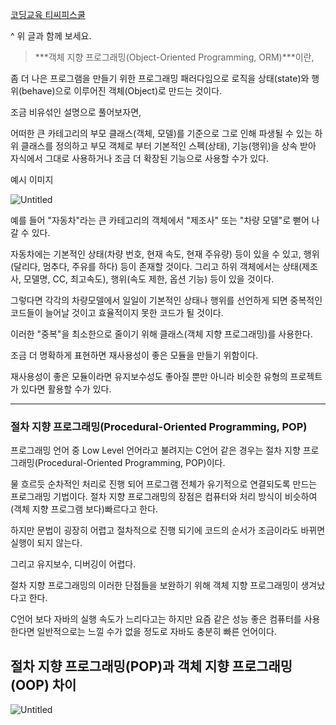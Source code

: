 [코딩교육 티씨피스쿨](https://www.tcpschool.com/java/java_class_intro)

^ 위 글과 함께 보세요.

> ***객체 지향 프로그래밍(Object-Oriented Programming, ORM)***이란, 

좀 더 나은 프로그램을 만들기 위한 프로그래밍 패러다임으로 로직을 
상태(state)와 행위(behave)으로 이루어진 객체(Object)로 만드는 것이다.
> 

조금 비유섞인 설명으로 풀어보자면,

어떠한 큰 카테고리의 부모 클래스(객체, 모델)를 기준으로 그로 인해 파생될 수 있는 하위 클래스를 정의하고 부모 객체로 부터 기본적인 스펙(상태), 기능(행위)을 상속 받아 자식에서 그대로 사용하거나 조금 더 확장된 기능으로 사용할 수가 있다.

예시 이미지

![Untitled](https://prod-files-secure.s3.us-west-2.amazonaws.com/5e83822d-e0a0-46b5-aaf9-d47f2236acc7/120c766c-0205-4764-945d-0c32395060ee/Untitled.png)

예를 들어 "자동차"라는 큰 카테고리의 객체에서 "제조사" 또는 "차량 모델"로 뻗어 나갈 수 있다.

자동차에는 기본적인 상태(차량 번호, 현재 속도, 현재 주유량) 등이 있을 수 있고, 행위(달리다, 멈추다, 주유를 하다) 등이 존재할 것이다. 그리고 하위 객체에서는 상태(제조사, 모델명, CC, 최고속도), 행위(속도 제한, 옵션 기능) 등이 있을 것이다. 

그렇다면 각각의 차량모델에서 일일이 기본적인 상태나 행위를 선언하게 되면 중복적인 코드들이 늘어날 것이고 효율적이지 못한 코드가 될 것이다.

이러한 "중복"을 최소한으로 줄이기 위해 클래스(객체 지향 프로그래밍)를 사용한다. 

조금 더 명확하게 표현하면 재사용성이 좋은 모듈을 만들기 위함이다.

재사용성이 좋은 모듈이라면 유지보수성도 좋아질 뿐만 아니라 비슷한 유형의 프로젝트가 있다면 활용할 수가 있다.

---

### 절차 지향 프로그래밍(Procedural-Oriented Programming, POP)

프로그래밍 언어 중 Low Level 언어라고 불려지는 C언어 같은 경우는 절차 지향 프로그래밍(Procedural-Oriented Programming, POP)이다.

물 흐르듯 순차적인 처리로 진행 되어 프로그램 전체가 유기적으로 연결되도록 만드는 프로그래밍 기법이다. 
절차 지향 프로그래밍의 장점은 컴퓨터와 처리 방식이 비슷하여 (객체 지향 프로그램 보다)빠르다고 한다.

하지만 문법이 굉장히 어렵고 절차적으로 진행 되기에 코드의 순서가 조금이라도 바뀌면 실행이 되지 않는다.

그리고 유지보수, 디버깅이 어렵다.

절차 지향 프로그래밍의 이러한 단점들을 보완하기 위해 객체 지향 프로그래밍이 생겨났다고 한다.

C언어 보다 자바의 실행 속도가 느리다고는 하지만 요즘 같은 성능 좋은 컴퓨터를 사용한다면 일반적으로는 느낄 수가 없을 정도로 자바도 충분히 빠른 언어이다.

## 절차 지향 프로그래밍(POP)과 객체 지향 프로그래밍(OOP) 차이

![Untitled](https://prod-files-secure.s3.us-west-2.amazonaws.com/5e83822d-e0a0-46b5-aaf9-d47f2236acc7/8cb1a5e6-15cc-4e43-8456-5a54e18bc2ec/Untitled.png)
